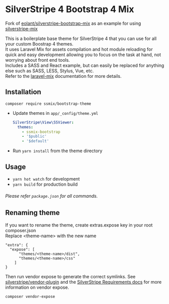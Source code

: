 # SilverStripe 4 Bootstrap 4 Mix

Fork of [eolant/silverstripe-bootstrap-mix](https://github.com/eolant/silverstripe-bootstrap-mix) as an example for using [silverstripe-mix](https://github.com/cjsewell/silverstripe-mix)

This is a boilerplate base theme for SilverStripe 4 that you can use for all your custom Boostrap 4 themes.  
It uses Laravel Mix for assets compilation and hot module reloading for quick and easy development allowing you to focus on the task at hand, not worrying about front end tools.   
Includes a SASS and React example, but can easily be replaced for anything else such as SASS, LESS, Stylus, Vue, etc.  
Refer to the [laravel-mix](https://github.com/JeffreyWay/laravel-mix) documentation for more details.

## Installation

```
composer require ssmix/bootstrap-theme
```

* Update themes in `app/_config/theme.yml`
  ```yaml
  SilverStripe\View\SSViewer:
    themes:
      - ssmix-bootstrap
      - '$public'
      - '$default'
  ```
* Run `yarn install` from the theme directory

## Usage

* `yarn hot watch` for development
* `yarn build` for production build

###### Please refer `package.json` for all commands.

## Renaming theme

If you want to rename the theme, create extras.expose key in your root composer.json   
Replace &lt;theme-name&gt; with the new name   
```
"extra": {
  "expose": [
      "themes/<theme-name>/dist",
      "themes/<theme-name>/css"
    ]
}
```
Then run vendor expose to generate the correct symlinks. See [silverstripe/vendor-plugin](https://github.com/silverstripe/vendor-plugin) and the [SilverStripe Requirements docs](https://docs.silverstripe.org/en/4/developer_guides/templates/requirements/#configuring-your-project-exposed-folders) for more information on vendor expose.
```
composer vendor-expose
```
